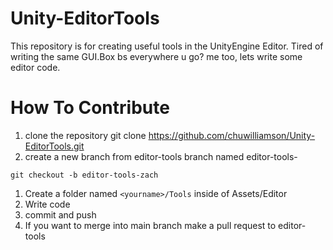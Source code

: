# Unity-EditorTools
This repository is for creating useful tools in the UnityEngine Editor.
Tired of writing the same GUI.Box bs everywhere u go? me too, lets write some editor code.



# How To Contribute
1. clone the repository git clone https://github.com/chuwilliamson/Unity-EditorTools.git
1. create a new branch from editor-tools branch named editor-tools-<your name>

~~~
git checkout -b editor-tools-zach
~~~

1. Create a folder named `<yourname>/Tools` inside of Assets/Editor
1. Write code
1. commit and push
1. If you want to merge into main branch make a pull request to editor-tools
